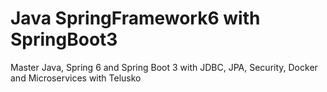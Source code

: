# Java SpringFramework6 with SpringBoot3
 Master Java, Spring 6 and Spring Boot 3 with JDBC, JPA, Security, Docker and Microservices with Telusko
